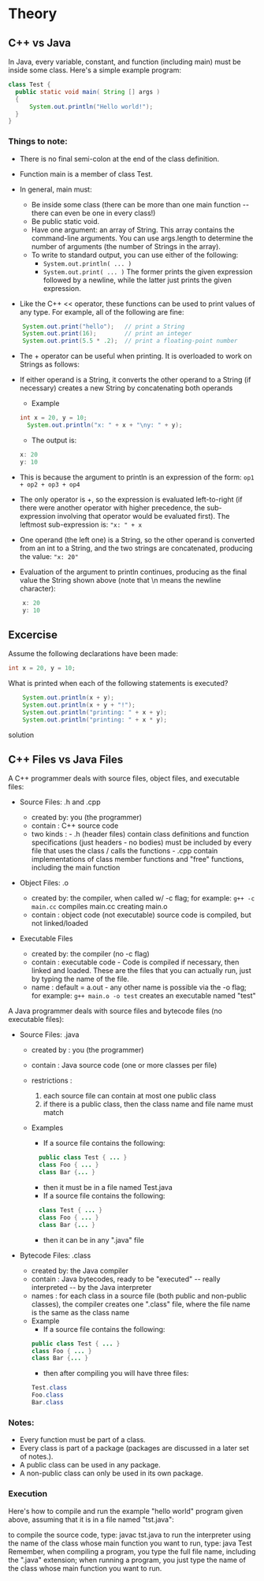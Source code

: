 # Theory

## C++ vs Java

In Java, every variable, constant, and function (including main) must be inside some class. Here's a simple example program:

```java
class Test {
  public static void main( String [] args )
  {
      System.out.println("Hello world!");
  }
}
```

### Things to note:
- There is no final semi-colon at the end of the class definition.
- Function main is a member of class Test.
- In general, main must:
  - Be inside some class (there can be more than one main function -- there can even be one in every class!)
  - Be public static void.
  - Have one argument: an array of String. This array contains the command-line arguments. You can use args.length to determine the number of arguments (the number of Strings in the array).
  - To write to standard output, you can use either of the following:
	  - `System.out.println( ... )`
	  - `System.out.print( ... )`
    The former prints the given expression followed by a newline, while the latter just prints the given expression.
    
- Like the C++ << operator, these functions can be used to print values of any type. For example, all of the following are fine:
```java
	System.out.print("hello");   // print a String
	System.out.print(16);        // print an integer
	System.out.print(5.5 * .2);  // print a floating-point number
```       
- The + operator can be useful when printing. It is overloaded to work on Strings as follows:

- If either operand is a String, it converts the other operand to a String (if necessary) creates a new String by concatenating both operands
  - Example
  ```java
  int x = 20, y = 10;
	System.out.println("x: " + x + "\ny: " + y);
  ```
  - The output is:
  ```java
  x: 20
  y: 10
  ```
       
- This is because the argument to println is an expression of the form:
`op1 + op2 + op3 + op4`
- The only operator is +, so the expression is evaluated left-to-right (if there were another operator with higher precedence, the sub-expression involving that operator would be evaluated first). The leftmost sub-expression is: `"x: " + x`
- One operand (the left one) is a String, so the other operand is converted from an int to a String, and the two strings are concatenated, producing the value: `"x: 20"`
- Evaluation of the argument to println continues, producing as the final value the String shown above (note that \n means the newline character):
```java
	x: 20
 	y: 10
```       

## Excercise
Assume the following declarations have been made:
```java
int x = 20, y = 10;
```
What is printed when each of the following statements is executed?
```java
    System.out.println(x + y);
    System.out.println(x + y + "!");
    System.out.println("printing: " + x + y);
    System.out.println("printing: " + x * y);
```
solution

## C++ Files vs Java Files

A C++ programmer deals with source files, object files, and executable files:

- Source Files: .h and .cpp

  - created by:  you (the programmer)
  - contain   :  C++ source code
  - two kinds :
        - .h (header files) contain class definitions and function specifications (just headers - no bodies) must be included by every file that uses the class / calls the functions
        - .cpp contain implementations of class member functions and "free" functions, including the main function
	
- Object Files: .o

  - created by:  the compiler, when called w/ -c flag; for example: `g++ -c main.cc` compiles main.cc creating main.o
  - contain   :  object code (not executable)
               source code is compiled, but not linked/loaded
  
- Executable Files

  - created by:  the compiler (no -c flag)
  - contain   :  executable code
	 	      - Code is compiled if necessary, then linked and loaded. These are the files that you can actually run, just by typing the name of the file.
  - name      :  default = a.out
          - any other name is possible via the -o flag; for example: `g++ main.o -o test` creates an executable named "test"
  
A Java programmer deals with source files and bytecode files (no executable files):

- Source Files: .java

  - created by   :  you (the programmer)
  - contain      :  Java source code (one or more classes per file)
  - restrictions :
     1. each source file can contain at most one public class
     2. if there is a public class, then the class name and file name must match
     
  - Examples
    - If a source file contains the following:
    ```java
      public class Test { ... }
      class Foo { ... }
      class Bar {... }
    ```
    - then it must be in a file named Test.java
    - If a source file contains the following:
    ```java
      class Test { ... }
      class Foo { ... }
      class Bar {... }
    ```
    - then it can be in any ".java" file
	


- Bytecode Files: .class

  - created by:  the Java compiler
  - contain   :  Java bytecodes, ready to be "executed" -- really interpreted -- by the Java interpreter
  - names     :  for each class in a source file (both public and non-public classes), the compiler creates one ".class" file, where the file name is the same as the class name
  - Example
     - If a source file contains the following:
     ```java
     public class Test { ... }
     class Foo { ... }
     class Bar {... }
     ```
     - then after compiling you will have three files:
     ```java
     Test.class
     Foo.class
     Bar.class
     ```
  
### Notes:
- Every function must be part of a class.
- Every class is part of a package (packages are discussed in a later set of notes.).
- A public class can be used in any package.
- A non-public class can only be used in its own package.

### Execution
  
Here's how to compile and run the example "hello world" program given above, assuming that it is in a file named "tst.java":

to compile the source code, type: javac tst.java
to run the interpreter using the name of the class whose main function you want to run, type: java Test
Remember, when compiling a program, you type the full file name, including the ".java" extension; when running a program, you just type the name of the class whose main function you want to run.

